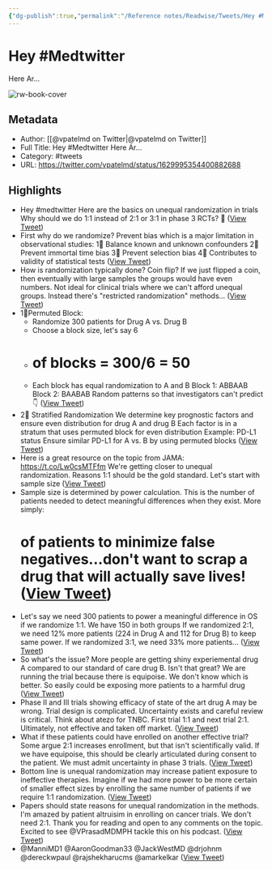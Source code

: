 ```yaml
---
{"dg-publish":true,"permalink":"/Reference notes/Readwise/Tweets/Hey #Medtwitter◙Here Ar.../"}
---
```


# Hey #Medtwitter
Here Ar...

![rw-book-cover](https://pbs.twimg.com/profile_images/1479980916982403082/WjoBJC9v.jpg)

## Metadata
- Author: [[@vpatelmd on Twitter\|@vpatelmd on Twitter]]
- Full Title: Hey #Medtwitter
Here Ar...
- Category: #tweets
- URL: https://twitter.com/vpatelmd/status/1629995354400882688

## Highlights
- Hey #medtwitter
  Here are the basics on unequal randomization in trials
  Why should we do 1:1 instead of 2:1 or 3:1 in phase 3 RCTs?
  🧵 ([View Tweet](https://twitter.com/vpatelmd/status/1629995354400882688))
- First why do we randomize?
  Prevent bias which is a major limitation in observational studies:
  1⃣ Balance known and unknown confounders
  2⃣ Prevent immortal time bias
  3⃣ Prevent selection bias
  4⃣ Contributes to validity of statistical tests ([View Tweet](https://twitter.com/vpatelmd/status/1629995356380610560))
- How is randomization typically done?
  Coin flip? If we just flipped a coin, then eventually with large samples the groups would have even numbers. 
  Not ideal for clinical trials where we can't afford unequal groups. Instead there's "restricted randomization" methods... ([View Tweet](https://twitter.com/vpatelmd/status/1629995358083514370))
- 1⃣Permuted Block:
  - Randomize 300 patients for Drug A vs. Drug B
  - Choose a block size, let's say 6
  - # of blocks = 300/6 = 50
  - Each block has equal randomization to A and B
  Block 1: ABBAAB
  Block 2: BAABAB
  Random patterns so that investigators can't predict 
  👇 ([View Tweet](https://twitter.com/vpatelmd/status/1629995359778009088))
- 2⃣ Stratified Randomization
  We determine key prognostic factors and ensure even distribution for drug A and drug B
  Each factor is in a stratum that uses permuted block for even distribution
  Example: PD-L1 status
  Ensure similar PD-L1 for A vs. B by using permuted blocks ([View Tweet](https://twitter.com/vpatelmd/status/1629995361518649344))
- Here is a great resource on the topic from JAMA:
  https://t.co/Lw0csMTFfm
  We're getting closer to unequal randomization. Reasons 1:1 should be the gold standard. Let's start with sample size ([View Tweet](https://twitter.com/vpatelmd/status/1629995363141836800))
- Sample size is determined by power calculation. This is the number of patients needed to detect meaningful differences when they exist. 
  More simply: 
  # of patients to minimize false negatives...don't want to scrap a drug that will actually save lives! ([View Tweet](https://twitter.com/vpatelmd/status/1629995364890873856))
- Let's say we need 300 patients to power a meaningful difference in OS if we randomize 1:1.
  We have 150 in both groups
  If we randomized 2:1, we need 12% more patients (224 in Drug A and 112 for Drug B) to keep same power.
  If we randomized 3:1, we need 33% more patients... ([View Tweet](https://twitter.com/vpatelmd/status/1629995366602129410))
- So what's the issue? 
  More people are getting shiny experiemental drug A compared to our standard of care drug B. Isn't that great?
  We are running the trial because there is equipoise. We don't know which is better. So easily could be exposing more patients to a harmful drug ([View Tweet](https://twitter.com/vpatelmd/status/1629995368317595648))
- Phase II and III trials showing efficacy of state of the art drug A may be wrong. Trial design is complicated. Uncertainty exists and careful review is critical.
  Think about atezo for TNBC. First trial 1:1 and next trial 2:1. Ultimately, not effective and taken off market. ([View Tweet](https://twitter.com/vpatelmd/status/1629995370087587842))
- What if these patients could have enrolled on another effective trial?
  Some argue 2:1 increases enrollment, but that isn't scientifically valid. If we have equipoise, this should be clearly articulated during consent to the patient. We must admit uncertainty in phase 3 trials. ([View Tweet](https://twitter.com/vpatelmd/status/1629995371874373633))
- Bottom line is unequal randomization may increase patient exposure to ineffective therapies. 
  Imagine if we had more power to be more certain of smaller effect sizes by enrolling the same number of patients if we require 1:1 randomization. ([View Tweet](https://twitter.com/vpatelmd/status/1629995373560500224))
- Papers should state reasons for unequal randomization in the methods. I'm amazed by patient altruisim in enrolling on cancer trials. We don't need 2:1.
  Thank you for reading and open to any comments on the topic. Excited to see @VPrasadMDMPH tackle this on his podcast. ([View Tweet](https://twitter.com/vpatelmd/status/1629995375225638913))
- @ManniMD1 @AaronGoodman33 @JackWestMD @drjohnm @dereckwpaul @rajshekharucms @amarkelkar ([View Tweet](https://twitter.com/vpatelmd/status/1629995376970457089))
